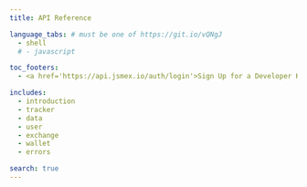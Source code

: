 ```yaml
---
title: API Reference

language_tabs: # must be one of https://git.io/vQNgJ
  - shell
  # - javascript

toc_footers:
  - <a href='https://api.jsmex.io/auth/login'>Sign Up for a Developer Key</a>

includes:
  - introduction
  - tracker
  - data
  - user
  - exchange
  - wallet
  - errors

search: true
---
```

